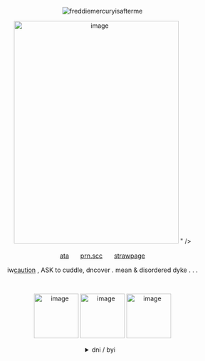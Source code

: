 

   <!-- CLICK COUNTER -->
 <p align="center"> <img src="https://komarev.com/ghpvc/?username=freddiemercuryisafterme&label=SOLDIERS&color=ff2a00&style=flat" alt="freddiemercuryisafterme" /> </p>
   <!-- CLICK COUNTER -->
   <!-- IMAGES -->
   <p align="center">
<img width="370" height="500" alt="image" src="https://github.com/user-attachments/assets/6c848ebe-9ea5-498b-acce-fcd0ec4b178e" />
" />


   <!-- LINKS -->
<p align="center">  <a href="">ata</a>ㅤㅤ<a href="https://pronouns.cc/@140roaches">prn.scc</a>ㅤㅤ<a href="">strawpage</a></p>
   <!-- LINKS -->

   <p align="center">iw<ins>caution</ins> , ASK to cuddle, dncover  . mean & disordered dyke . . .</p>

   <!-- IMAGES -->
<br>
<p align="center">
<img width="100" height="100" alt="image" src="https://64.media.tumblr.com/5d948f9609f7952c0e9d9f2da0df8db6/3d1e741ab65cd680-32/s640x960/b0f27ae421a42de0014420660c3af6473c0550d5.gifv" />
<img width="100" height="100" alt="image" src="https://64.media.tumblr.com/bd78e465d845eaf9dc85e5147107d367/3bebae850cb83544-02/s250x400/c703ff4daa6337c4a18bfa41aa0f2d158199aafc.jpg" />
<img width="100" height="100" alt="image" src="https://64.media.tumblr.com/a6a264f75d365f26263d006b86f559bc/c52a73c5e92cb4ae-db/s250x400/904fc0fee199237151739115a3b3339302dd827f.gifv" />
</p>
   <!-- IMAGES -->
   <div align="center">
<details>

   
<summary>dni / byi⠀   </summary>

   <!-- DNI -->
   <br>
<p align="left">
  <ins><b><em>dni</em></b></ins> basic crit,, proshit, tcoaall fans, vivsiepop supporters
<br> under 13, exclusionists, fake claimers, antiselfship & antikin
<br> idc about f/o sharing or doubles just b chill
<br> i'll probably just block if i dont like youuuuu !!!!!11
<br> DO NOT fucking traumadump on me if i dont know you
<br> also im aroace . no i dont want to be your boyfriend
</p>
   <!-- DNI -->


   <!-- BYI -->
<p align="right"><ins><b><em>byi</em></b></ins> im a sharing yume !11 & <a href="https://otherkin.fandom.com/wiki/Fictionflicker">fictionflicker</a>/<a href="https://otherkin.fandom.com/wiki/Fictionleech">fictionleech</a> . . . 
<br> uhhiiuumm lik emmotionallyy unstable + have identity issues
<br> bpd+avpd traits, mood swings and a lot more
<br> i can get irrationally angry very easily so please iwc 
<br> sorry if i dont int !! i have trouble keeping up w/ relationships
<br> and i rarely int first . its not u its me . ok? ok
<br> might go quiet, esp in a group. more of a listener than a yapper really
</p>
<p align="center">
<img  width="50" height="50" alt="image" src="https://64.media.tumblr.com/1c421321ab3b8f1ef461c3416ea7aa16/9d5f35b153da30cc-bc/s75x75_c1/ae9778f44f11c18bab34ba6bf75c525bdc014b23.gifv" />
</p>
<!-- BYI -->
</details>
